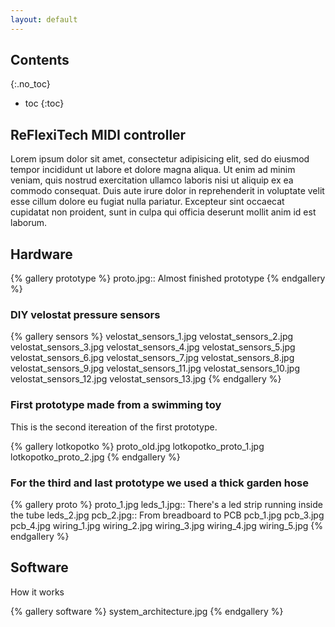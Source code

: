 ```yaml
---
layout: default
---
```

## Contents
{:.no_toc}

* toc
{:toc}

## ReFlexiTech MIDI controller

Lorem ipsum dolor sit amet, consectetur adipisicing elit, sed do eiusmod
tempor incididunt ut labore et dolore magna aliqua. Ut enim ad minim veniam,
quis nostrud exercitation ullamco laboris nisi ut aliquip ex ea commodo
consequat. Duis aute irure dolor in reprehenderit in voluptate velit esse
cillum dolore eu fugiat nulla pariatur. Excepteur sint occaecat cupidatat non
proident, sunt in culpa qui officia deserunt mollit anim id est laborum.

## Hardware

{% gallery prototype %}
	proto.jpg:: Almost finished prototype
{% endgallery %}

### DIY velostat pressure sensors

{% gallery sensors %}
	velostat_sensors_1.jpg
	velostat_sensors_2.jpg
	velostat_sensors_3.jpg
	velostat_sensors_4.jpg
	velostat_sensors_5.jpg
	velostat_sensors_6.jpg
	velostat_sensors_7.jpg
	velostat_sensors_8.jpg
	velostat_sensors_9.jpg
	velostat_sensors_11.jpg
	velostat_sensors_10.jpg
	velostat_sensors_12.jpg
	velostat_sensors_13.jpg
{% endgallery %}

### First prototype made from a swimming toy

This is the second itereation of the first prototype.

{% gallery lotkopotko %}
	proto_old.jpg
	lotkopotko_proto_1.jpg
	lotkopotko_proto_2.jpg
{% endgallery %}

### For the third and last prototype we used a thick garden hose

{% gallery proto %}
	proto_1.jpg
	leds_1.jpg:: There's a led strip running inside the tube
	leds_2.jpg
	pcb_2.jpg:: From breadboard to PCB
	pcb_1.jpg
	pcb_3.jpg
	pcb_4.jpg
	wiring_1.jpg
	wiring_2.jpg
	wiring_3.jpg
	wiring_4.jpg
	wiring_5.jpg
{% endgallery %}

## Software

How it works

{% gallery software %}
	system_architecture.jpg
{% endgallery %}